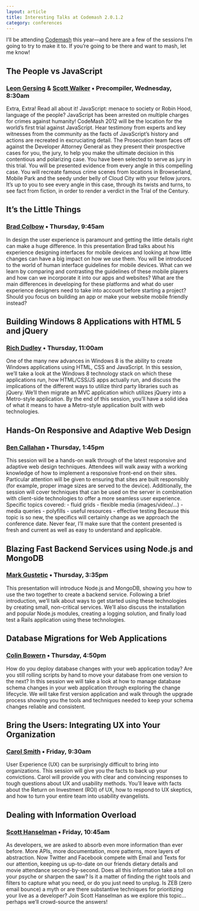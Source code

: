 ```yaml
---
layout: article
title: Interesting Talks at Codemash 2.0.1.2
category: conferences
---
```


<style>{% asset posts/2012-01-10-interesting-talks-at-codemash.css %}</style>

I’ll be attending [Codemash](http://codemash.org) this year—and here are a few of the sessions I’m going to try to make it to. If you’re going to be there and want to mash, let me know!

## The People vs JavaScript
### [Leon Gersing](http://twitter.com/rubybuddha) &amp; [Scott Walker](http://twitter.com/pragma_tech) • Precompiler, Wednesday, 8:30am

Extra, Extra! Read all about it! JavaScript: menace to society or Robin Hood, language of the people? JavaScript has been arrested on multiple charges for crimes against humanity! CodeMash 2012 will be the location for the world’s first trial against JavaScript. Hear testimony from experts and key witnesses from the community as the facts of JavaScript’s history and actions are recreated in excruciating detail. The Prosecution team faces off against the Developer Attorney General as they present their prospective cases for you, the jury, to help you make the ultimate decision in this contentious and polarizing case. You have been selected to serve as jury in this trial. You will be presented evidence from every angle in this compelling case. You will recreate famous crime scenes from locations in Browserland, Mobile Park and the seedy under belly of Cloud City with your fellow jurors. It’s up to you to see every angle in this case, through its twists and turns, to see fact from fiction, in order to render a verdict in the Trial of the Century.

## It’s the Little Things
### [Brad Colbow](http://twitter.com/bradcolbow) • Thursday, 9:45am

In design the user experience is paramount and getting the little details right can make a huge difference. In this presentation Brad talks about his experience designing interfaces for mobile devices and looking at how little changes can have a big impact on how we use them. You will be introduced to the world of human interface guidelines for mobile devices. What can we learn by comparing and contrasting the guidelines of these mobile players and how can we incorporate it into our apps and websites? What are the main differences in developing for these platforms and what do user experience designers need to take into account before starting a project? Should you focus on building an app or make your website mobile friendly instead?

## Building Windows 8 Applications with HTML 5 and jQuery
### [Rich Dudley](http://twitter.com/rj_dudley) • Thursday, 11:00am

One of the many new advances in Windows 8 is the ability to create Windows applications using HTML, CSS and JavaScript. In this session, we’ll take a look at the Windows 8 technology stack on which these applications run, how HTML/CSS/JS apps actually run, and discuss the implications of the different ways to utilize third party libraries such as jQuery. We’ll then migrate an MVC application which utilizes jQuery into a Metro-style application. By the end of this session, you’ll have a solid idea of what it means to have a Metro-style application built with web technologies.

## Hands-On Responsive and Adaptive Web Design
### [Ben Callahan](http://twitter.com/bencallahan) • Thursday, 1:45pm

This session will be a hands-on walk through of the latest responsive and adaptive web design techniques. Attendees will walk away with a working knowledge of how to implement a responsive front-end on their sites. Particular attention will be given to ensuring that sites are built responsibly (for example, proper image sizes are served to the device). Additionally, the session will cover techniques that can be used on the server in combination with client-side technologies to offer a more seamless user experience. Specific topics covered: - fluid grids - flexible media (images/video/...) - media queries - polyfills - useful resources - effective testing Because this topic is so new, the specifics will certainly change as we approach the conference date. Never fear, I’ll make sure that the content presented is fresh and current as well as easy to understand and applicable.

## Blazing Fast Backend Services using Node.js and MongoDB
### [Mark Gustetic](http://twitter.com/markgustetic) • Thursday, 3:35pm

This presentation will introduce Node.js and MongoDB, showing you how to use the two together to create a backend service. Following a brief introduction, we’ll talk about ways to get started using these technologies by creating small, non-critical services. We’ll also discuss the installation and popular Node.js modules, creating a logging solution, and finally load test a Rails application using these technologies.

## Database Migrations for Web Applications
### [Colin Bowern](http://twitter.com/colinbowern) • Thursday, 4:50pm

How do you deploy database changes with your web application today? Are you still rolling scripts by hand to move your database from one version to the next? In this session we will take a look at how to manage database schema changes in your web application through exploring the change lifecycle. We will take first version application and walk through the upgrade process showing you the tools and techniques needed to keep your schema changes reliable and consistent.

## Bring the Users: Integrating UX into Your Organization
### [Carol Smith](http://twitter.com/carologic) • Friday, 9:30am

User Experience (UX) can be surprisingly difficult to bring into organizations. This session will give you the facts to back up your convictions. Carol will provide you with clear and convincing responses to tough questions about UX and usability methods. You’ll leave with facts about the Return on Investment (ROI) of UX, how to respond to UX skeptics, and how to turn your entire team into usability evangelists.

## Dealing with Information Overload
### [Scott Hanselman](http://twitter.com/shanselman) • Friday, 10:45am

As developers, we are asked to absorb even more information than ever before. More APIs, more documentation, more patterns, more layers of abstraction. Now Twitter and Facebook compete with Email and Texts for our attention, keeping us up-to-date on our friends dietary details and movie attendance second-by-second. Does all this information take a toll on your psyche or sharpen the saw? Is it a matter of finding the right tools and filters to capture what you need, or do you just need to unplug. Is ZEB (zero email bounce) a myth or are there substantive techniques for prioritizing your live as a developer? Join Scott Hanselman as we explore this topic… perhaps we’ll crowd-source the answers!
